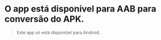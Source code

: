 # O app está disponivel para AAB para conversão do APK.

> Este app só está disponizel para Android.